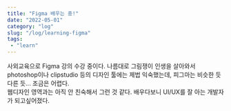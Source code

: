 ```yaml
---
title: "Figma 배우는 중!"
date: "2022-05-01"
category: "log"
slug: "/log/learning-figma"
tags: 
 - "learn"
--- 
```

사외교육으로 Figma 강의 수강 중이다. 나름대로 그림쟁이 인생을 살아와서 photoshop이나 clipstudio 등의 디자인 툴에는 제법 익숙했는데, 피그마는 비슷한 듯 다른 듯... 조금은 어렵다.   
웹디자인 영역과는 아직 안 친숙해서 그런 것 같다. 배우다보니 UI/UX를 잘 아는 개발자가 되고싶어졌다.

